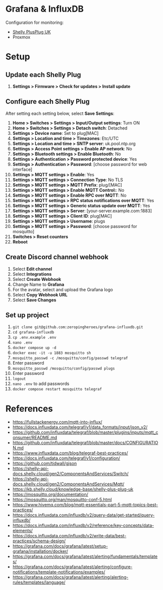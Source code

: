 # Grafana & InfluxDB

Configuration for monitoring:
* [Shelly PlusPlug UK](https://www.shelly.com/products/shelly-plus-plug-uk)
* Proxmox

# Setup

## Update each Shelly Plug

1. **Settings > Firmware > Check for updates > Install update**

## Configure each Shelly Plug

After setting each setting below, select **Save Settings**:

1. **Home > Switches > Settings > Input/Output settings**: Turn ON
2. **Home > Switches > Settings > Detach switch**: Detached
3. **Settings > Device name**: Set to plug[MAC]
4. **Settings > Location and time > Timezones**: Etc/UTC
5. **Settings > Location and time > SNTP server**: uk.pool.ntp.org
6. **Settings > Access Point settings > Enable AP network**: No
7. **Settings > Bluetooth settings > Enable Bluetooth**: No
8. **Settings > Authentication > Password protected device**: Yes
9. **Settings > Authentication > Password**: [choose password for web interface]
10. **Settings > MQTT settings > Enable**: Yes
11. **Settings > MQTT settings > Connection Type**: No TLS
12. **Settings > MQTT settings > MQTT Prefix**: plug/[MAC]
13. **Settings > MQTT settings > Enable MQTT Control:**: No
14. **Settings > MQTT settings > Enable RPC over MQTT**: No
15. **Settings > MQTT settings > RPC status notifications over MQTT**: Yes
16. **Settings > MQTT settings > Generic status update over MQTT**: Yes
17. **Settings > MQTT settings > Server**: [your-server.example.com:1883]
18. **Settings > MQTT settings > Client ID**: plug[MAC]
19. **Settings > MQTT settings > Username**: plugs
20. **Settings > MQTT settings > Password**: [choose password for mosquitto]
21. **Switches > Reset counters**
22. **Reboot**

## Create Discord channel webhook

1. Select **Edit channel**
2. Select **Integrations**
3. Select **Create Webhook**
4. Change Name to **Grafana**
5. For the avatar, select and upload the Grafana logo
6. Select **Copy Webhook URL**
7. Select **Save Changes**

## Set up project

1. `git clone git@github.com:zeropingheroes/grafana-influxdb.git`
2. `cd grafana-influxdb`
3. `cp .env.example .env`
4. `nano .env`
5. `docker compose up -d`
6. `docker exec -it -u 1883 mosquitto sh`
7. `mosquitto_passwd -c /mosquitto/config/passwd telegraf`
8. Enter password
9. `mosquitto_passwd /mosquitto/config/passwd plugs`
10. Enter password
11. `logout`
12. `nano .env` to add passwords
13. `docker compose restart mosquitto telegraf`

# References
* https://fullstackenergy.com/mqtt-into-influx/
* https://docs.influxdata.com/telegraf/v1/data_formats/input/json_v2/
* https://github.com/influxdata/telegraf/blob/master/plugins/inputs/mqtt_consumer/README.md
* https://github.com/influxdata/telegraf/blob/master/docs/CONFIGURATION.md
* https://www.influxdata.com/blog/telegraf-best-practices/
* https://docs.influxdata.com/telegraf/v1/configuration/
* https://github.com/tidwall/gjson
* https://shelly-api-docs.shelly.cloud/gen2/ComponentsAndServices/Switch/
* https://shelly-api-docs.shelly.cloud/gen2/ComponentsAndServices/Mqtt/
* https://kb.shelly.cloud/knowledge-base/shelly-plus-plug-uk
* https://mosquitto.org/documentation/
* https://mosquitto.org/man/mosquitto-conf-5.html
* https://www.hivemq.com/blog/mqtt-essentials-part-5-mqtt-topics-best-practices/
* https://docs.influxdata.com/influxdb/v2/query-data/get-started/query-influxdb/
* https://docs.influxdata.com/influxdb/v2/reference/key-concepts/data-elements/
* https://docs.influxdata.com/influxdb/v2/write-data/best-practices/schema-design/
* https://grafana.com/docs/grafana/latest/setup-grafana/installation/docker/
* https://grafana.com/docs/grafana/latest/alerting/fundamentals/templates/
* https://grafana.com/docs/grafana/latest/alerting/configure-notifications/template-notifications/examples/
* https://grafana.com/docs/grafana/latest/alerting/alerting-rules/templates/language/



